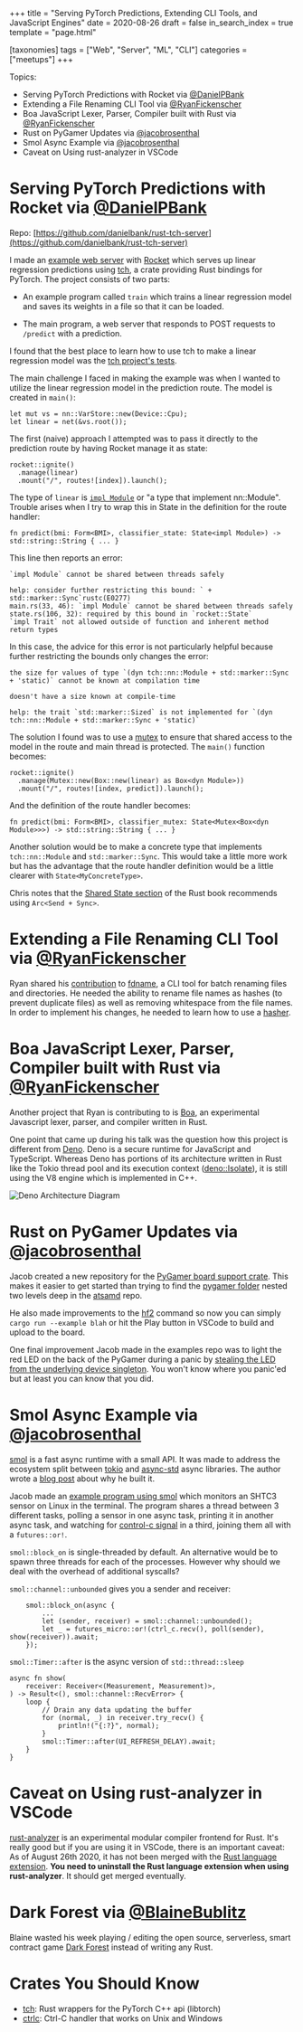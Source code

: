 +++
title = "Serving PyTorch Predictions, Extending CLI Tools, and JavaScript Engines"
date = 2020-08-26
draft = false
in_search_index = true
template = "page.html"

[taxonomies] 
tags = ["Web", "Server", "ML", "CLI"]
categories = ["meetups"]
+++

Topics:

-   Serving PyTorch Predictions with Rocket via [@DanielPBank](https://github.com/danielbank)
-   Extending a File Renaming CLI Tool via [@RyanFickenscher](https://github.com/zanayr/)
-   Boa JavaScript Lexer, Parser, Compiler built with Rust via [@RyanFickenscher](https://github.com/zanayr/)
-   Rust on PyGamer Updates via [@jacobrosenthal](https://github.com/jacobrosenthal)
-   Smol Async Example via [@jacobrosenthal](https://github.com/jacobrosenthal)
-   Caveat on Using rust-analyzer in VSCode

<!-- more -->

# Serving PyTorch Predictions with Rocket via [@DanielPBank](https://github.com/danielbank)

Repo: [https://github.com/danielbank/rust-tch-server](https://github.com/danielbank/rust-tch-server)

I made an [example web server](https://github.com/danielbank/rust-tch-server) with [Rocket](http://rocket.rs/) which serves up linear regression predictions using [tch](https://crates.io/crates/tch), a crate providing Rust bindings for PyTorch.  The project consists of two parts:

- An example program called `train` which trains a linear regression model and saves its weights in a file so that it can be loaded.

- The main program, a web server that responds to POST requests to `/predict` with a prediction.

I found that the best place to learn how to use tch to make a linear regression model was the [tch project's tests](https://github.com/LaurentMazare/tch-rs/blob/master/tests/nn_tests.rs).

The main challenge I faced in making the example was when I wanted to utilize the linear regression model in the prediction route.  The model is created in `main()`:

```
let mut vs = nn::VarStore::new(Device::Cpu);
let linear = net(&vs.root());
```

The first (naive) approach I attempted was to pass it directly to the prediction route by having Rocket manage it as state:

```
rocket::ignite()
  .manage(linear)
  .mount("/", routes![index]).launch();
```

The type of `linear` is [`impl Module`](https://doc.rust-lang.org/edition-guide/rust-2018/trait-system/impl-trait-for-returning-complex-types-with-ease.html#return-position) or "a type that implement nn::Module".  Trouble arises when I try to wrap this in State in the definition for the route handler:

```
fn predict(bmi: Form<BMI>, classifier_state: State<impl Module>) -> std::string::String { ... }
```

This line then reports an error:

```
`impl Module` cannot be shared between threads safely

help: consider further restricting this bound: ` + std::marker::Sync`rustc(E0277)
main.rs(33, 46): `impl Module` cannot be shared between threads safely
state.rs(106, 32): required by this bound in `rocket::State`
`impl Trait` not allowed outside of function and inherent method return types
```

In this case, the advice for this error is not particularly helpful because further restricting the bounds only changes the error:

```
the size for values of type `(dyn tch::nn::Module + std::marker::Sync + 'static)` cannot be known at compilation time

doesn't have a size known at compile-time

help: the trait `std::marker::Sized` is not implemented for `(dyn tch::nn::Module + std::marker::Sync + 'static)`
```

The solution I found was to use a [mutex](https://doc.rust-lang.org/std/sync/struct.Mutex.html) to ensure that shared access to the model in the route and main thread is protected.  The `main()` function becomes:

```
rocket::ignite()
  .manage(Mutex::new(Box::new(linear) as Box<dyn Module>))
  .mount("/", routes![index, predict]).launch();
```

And the definition of the route handler becomes:

```
fn predict(bmi: Form<BMI>, classifier_mutex: State<Mutex<Box<dyn Module>>>) -> std::string::String { ... }
```

Another solution would be to make a concrete type that implements `tch::nn::Module` and `std::marker::Sync`.  This would take a little more work but has the advantage that the route handler definition would be a little clearer with `State<MyConcreteType>`.

Chris notes that the [Shared State section](https://doc.rust-lang.org/book/ch16-03-shared-state.html#atomic-reference-counting-with-arct) of the Rust book recommends using `Arc<Send + Sync>`.

# Extending a File Renaming CLI Tool via [@RyanFickenscher](https://github.com/zanayr/)

Ryan shared his [contribution](https://github.com/jtkirkpatrick/fdname/pull/1) to [fdname](https://github.com/jtkirkpatrick/fdname), a CLI tool for batch renaming files and directories.  He needed the ability to rename file names as hashes (to prevent duplicate files) as well as removing whitespace from the file names.  In order to implement his changes, he needed to learn how to use a [hasher](https://doc.rust-lang.org/std/hash/trait.Hasher.html).

# Boa JavaScript Lexer, Parser, Compiler built with Rust via [@RyanFickenscher](https://github.com/zanayr/)

Another project that Ryan is contributing to is [Boa](https://github.com/boa-dev/boa), an experimental Javascript lexer, parser, and compiler written in Rust.

One point that came up during his talk was the question how this project is different from [Deno](https://github.com/denoland/deno).  Deno is a secure runtime for JavaScript and TypeScript.  Whereas Deno has portions of its architecture written in Rust like the Tokio thread pool and its execution context ([deno::Isolate](https://docs.rs/deno/0.3.8/deno/struct.Isolate.html)), it is still using the V8 engine which is implemented in C++.

![Deno Architecture Diagram](https://deno.land/images/schematic_v0.2.png)

# Rust on PyGamer Updates via [@jacobrosenthal](https://github.com/jacobrosenthal)

Jacob created a new repository for the [PyGamer board support crate](https://github.com/jacobrosenthal/pygamer-quickstart).  This makes it easier to get started than trying to find the [pygamer folder](https://github.com/atsamd-rs/atsamd/tree/master/boards/pygamer) nested two levels deep in the [atsamd](https://github.com/atsamd-rs/atsamd) repo.

He also made improvements to the [hf2](https://github.com/jacobrosenthal/hf2-rs/tree/master/hf2) command so now you can simply `cargo run --example blah` or hit the Play button in VSCode to build and upload to the board.

One final improvement Jacob made in the examples repo was to light the red LED on the back of the PyGamer during a panic by [stealing the LED from the underlying device singleton](https://github.com/jacobrosenthal/pygamer-panic-led).  You won't know where you panic'ed but at least you can know that you did.

# Smol Async Example via [@jacobrosenthal](https://github.com/jacobrosenthal)

[smol](https://github.com/stjepang/smol) is a fast async runtime with a small API.  It was made to address the ecosystem split between [tokio](https://github.com/tokio-rs/tokio) and [async-std](https://github.com/async-rs/async-std) async libraries.  The author wrote a [blog post](https://stjepang.github.io/2020/04/03/why-im-building-a-new-async-runtime.html) about why he built it.

Jacob made an [example program using smol](https://github.com/jacobrosenthal/shtcx-rs/blob/smol2/examples/monitor-shtc3.rs) which monitors an SHTC3 sensor on Linux in the terminal.  The program shares a thread between 3 different tasks, polling a sensor in one async task, printing it in another async task, and watching for [control-c signal](https://crates.io/crates/ctrlc) in a third, joining them all with a `futures::or!`.

`smol::block_on` is single-threaded by default. An alternative would be to spawn three threads for each of the processes.  However why should we deal with the overhead of additional syscalls?

`smol::channel::unbounded` gives you a sender and receiver:

```
    smol::block_on(async {
        ...
        let (sender, receiver) = smol::channel::unbounded();
        let _ = futures_micro::or!(ctrl_c.recv(), poll(sender), show(receiver)).await;
    });
```

`smol::Timer::after` is the async version of `std::thread::sleep`

```
async fn show(
    receiver: Receiver<(Measurement, Measurement)>,
) -> Result<(), smol::channel::RecvError> {
    loop {
        // Drain any data updating the buffer
        for (normal, _) in receiver.try_recv() {
            println!("{:?}", normal);
        }
        smol::Timer::after(UI_REFRESH_DELAY).await;
    }
}
```

# Caveat on Using rust-analyzer in VSCode

[rust-analyzer](https://github.com/rust-analyzer/rust-analyzer) is an experimental modular compiler frontend for Rust.  It's really good but if you are using it in VSCode, there is an important caveat:  As of August 26th 2020, it has not been merged with the [Rust language extension](https://github.com/rust-lang/vscode-rust). **You need to uninstall the Rust language extension when using rust-analyzer**.  It should get merged eventually.

# Dark Forest via [@BlaineBublitz](https://github.com/phated)

Blaine wasted his week playing / editing the open source, serverless, smart contract game [Dark Forest](http://zkga.me/) instead of writing any Rust.

# Crates You Should Know

-   [tch](https://crates.io/crates/tch): Rust wrappers for the PyTorch C++ api (libtorch)
-   [ctrlc](https://crates.io/crates/ctrlc): Ctrl-C handler that works on Unix and Windows